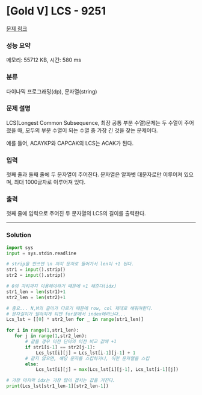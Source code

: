 # [Gold V] LCS - 9251 

[문제 링크](https://www.acmicpc.net/problem/9251) 

### 성능 요약

메모리: 55712 KB, 시간: 580 ms

### 분류

다이나믹 프로그래밍(dp), 문자열(string)

### 문제 설명

<p>LCS(Longest Common Subsequence, 최장 공통 부분 수열)문제는 두 수열이 주어졌을 때, 모두의 부분 수열이 되는 수열 중 가장 긴 것을 찾는 문제이다.</p>

<p>예를 들어, ACAYKP와 CAPCAK의 LCS는 ACAK가 된다.</p>

### 입력 

 <p>첫째 줄과 둘째 줄에 두 문자열이 주어진다. 문자열은 알파벳 대문자로만 이루어져 있으며, 최대 1000글자로 이루어져 있다.</p>

### 출력 

 <p>첫째 줄에 입력으로 주어진 두 문자열의 LCS의 길이를 출력한다.</p>
 
 ---
 ### Solution
 ```python
import sys
input = sys.stdin.readline

# strip을 안쓰면 \n 까지 문자로 들어가서 len이 +1 된다.
str1 = input().strip()
str2 = input().strip()

# 0의 자리까지 이용해야하기 때문에 +1 해준다(idx)
str1_len = len(str1)+1
str2_len = len(str2)+1

# 중요... N,M의 길이가 다르기 때문에 row, col 제대로 해줘야한다.
# 문자길이가 달라지게 되면 for문에서 index에러난다...
Lcs_lst = [[0] * str2_len for _ in range(str1_len)]

for i in range(1,str1_len):
    for j in range(1,str2_len):
        # 같을 경우 이전 단어의 이전 비교 값에 +1
        if str1[i-1] == str2[j-1]:
            Lcs_lst[i][j] = Lcs_lst[i-1][j-1] + 1
        # 같지 않으면, 해당 문자를 스킵하거나, 이전 문자열을 스킵
        else:
            Lcs_lst[i][j] = max(Lcs_lst[i][j-1], Lcs_lst[i-1][j])

# 가장 마지막 idx는 가장 많이 겹치는 값을 가진다.
print(Lcs_lst[str1_len-1][str2_len-1])
